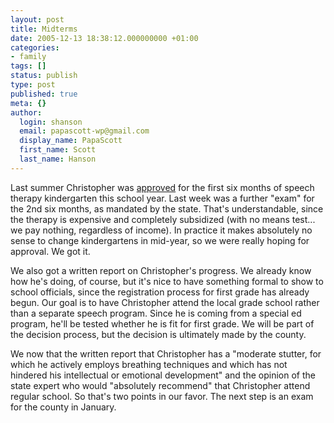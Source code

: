 ```yaml
---
layout: post
title: Midterms
date: 2005-12-13 18:38:12.000000000 +01:00
categories:
- family
tags: []
status: publish
type: post
published: true
meta: {}
author:
  login: shanson
  email: papascott-wp@gmail.com
  display_name: PapaScott
  first_name: Scott
  last_name: Hanson
---
```

<p>Last summer Christopher was <a href="/archives/2005/06/13/oral-exams/" title="PapaScott &raquo; Blog Archive &raquo; Oral Exams">approved</a> for the first six months of speech therapy kindergarten this school year. Last week was a further "exam" for the 2nd six months, as mandated by the state. That's understandable, since the therapy is expensive and completely subsidized (with no means test... we pay nothing, regardless of income). In practice it makes absolutely no sense to change kindergartens in mid-year, so we were really hoping for approval. We got it.</p>
<p>We also got a written report on Christopher's progress. We already know how he's doing, of course, but it's nice to have something formal to show to school officials, since the registration process for first grade has already begun. Our goal is to have Christopher attend the local grade school rather than a separate speech program. Since he is coming from a special ed program, he'll be tested whether he is fit for first grade. We will be part of the decision process, but the decision is ultimately made by the county. </p>
<p>We now that the written report that Christopher has a "moderate stutter, for which he actively employs breathing techniques and which has not hindered his intellectual or emotional development" and the opinion of the state expert who would "absolutely recommend" that Christopher attend regular school. So that's two points in our favor. The next step is an exam for the county in January.</p>
